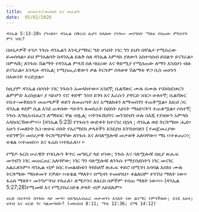 ```yaml
---
title:  መመረጥ/መመዘን እና መፈለግ
date:  05/02/2020
---
```


`ዳንኤል 5:13-28ን ያንብቡ። ዳንኤል በቅርብ ሊሆን ስላለው የንጉሡ መንግስት ማለፍ የሰጠው ምክንያት ምን ነበር?`

በሁኔታዎች ተገዶ ንጉሱ ዳንኤልን እንዲያማክር ግድ ሆነበት ነገር ግን ይህን በቸልታ የሚሰራው ይመስላል። ይህ ምንአልባት ከዳንኤል ይልቅ ስለ ዳንኤል አምላክ ያለውን አስተሳሰብ ይበልጥ ይናገራል። በምላሹ; ለንጉሱ ሽልማት የዳንኤል ምላሽ ስለ ባህሪው እና ቅድሚያ የሚሰጠው ለማን እንደሆነ ብዙ ይናገራል። እንዲሁ ዳንኤል; የሚስጢራዊውን ቃል ትርጉም ስላወቀ ሽልማቱ ዋጋ ቢስ መሆኑን በእውነት ተረድቷል።

ከዚያም ዳንኤል በሶስት ነገር ንጉሱን አመላከተው። አንደኛ; ቤልሻጽር ሙሉ በሙሉ የናቡከደነጾርን ልምምድ እረስቷል። ያ ባይሆን ኖሮ ቀድሞ ንስሃ ይገባ እና እራሱን ያዋርድ ነበር። ሁለተኛ; ቤልሻጽር የቤተ-መቅደሱን መጠጫዎች ወይን ለመጠጣት እና አማልክቱን ለማመስገን ተጠቅሟል። እዚህ ጋር ዳንኤል ቀደም ሲል እንደ ጠቀሰው ጣኦትን ለመስራት ስደስት አይነት ማዕድናትን ተጠቁሟል።       ሶስተኛ; ንጉሱ እግዚአብሔርን ለማክበር ቸል ብሏል; ‹‹ትንፋሽህንና መንገድህን ሁሉ በእጁ የያዘውን አምላክ አላከበርኸውም።›› (ዳንኤል 5:23) የንጉሱን ውድቀት ከተናገረ በኋላ ; ዳንኤል ወደ ትርጓሜው ሔደ። አሁን የመለኮት ኪነ-ጽሁፍ ሶስት የአረማይክ ቃላቶችን እንደያዘ እንገነዘባለን ( የመጀመሪያው ተደግሞ)። መሰረታዊ ትርጓሜያቸው ለንጉሱ እና ለባለሟሎቹ መታወቅ አለባቸው። ማኔ ‹‹ተቆጠረ››; ቴቄል ‹‹ተመዘነ›› እና ፋሬስ ‹‹ተከፈለ›› ።

የሜዶ ፋርስ ሠራዊት የባቢሎን ቅጥር መግቢያ ላይ ሆነው; ንጉሱ እና ባለሟሎቹ በዚያ ጽሑፍ መጥፎን ነገር መጠርጠር አለባቸው; ነገር ግን ባለሟሎቹ ለንጉሱ የማያስደስትን ነገር መናገር አልፈለጉም። ዳንኤል ብቻ ነበር የመልዕክቱን ትክክለኛ ጽሑፍ ቀይሮ በሚገባ አባባል እስከነ ሙሉ ትርጓሜው ማስቀመጥ የቻለ። ‹‹ቴቄል ማለት፥ በሚዛን ተመዘንህ፥ ቀልለህም ተገኘህ ማለት ነው። ፋሬስ ማለት፥ መንግሥትህ ተከፈለ፥ ለሜዶንና ለፋርስ ሰዎችም ተሰጠ ማለት ነው።›› (ዳንኤል 5:27;28)የሚመቹ እና የሚያስፈነድቁ ቃላት ብቻ አይደሉም።

`ፍርድ በፍጥነት በንጉሱ ላይ መጣ። በእግዚአብሔር መታመንን እንዴት ነው ልንማር የምንችለው; እንደ አሁኑ; ፍትህ እና ፍርድ ገና ባልመጣበት? (መክብብ 8:11; ማቴ 12:36; ሮሜ 14:12)`